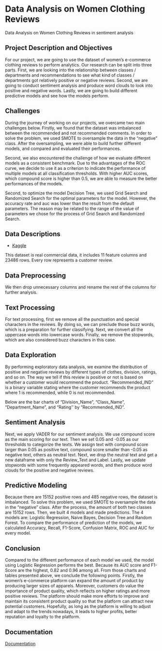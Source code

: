 
# Data Analysis on Women Clothing Reviews

Data Analysis on Women Clothing Reviews in sentiment analysis


## Project Description and Objectives
For our project, we are going to use the dataset of women’s e-commerce clothing reviews to perform analytics. Our research can be split into three parts. First, we are looking into the relationship between classes / departments and recommendations to see what kind of classes / departments got relatively positive or negative reviews. Second, we are going to conduct sentiment analysis and produce word clouds to look into positive and negative words. Lastly, we are going to build different predictive models and see how the models perform.
## Challenges
During the journey of working on our projects, we overcame two main challenges below. Firstly, we found that the dataset was imbalanced between the recommended and not recommended comments. In order to solve the problem, we used SMOTE to oversample the data in the “negative” class. After the oversampling, we were able to build further different models, and compared and evaluated their performances.

Second, we also encountered the challenge of how we evaluate different models as a consistent benchmark. Due to the advantages of the ROC curve, we decide to use it as a criterion to indicate the performance of multiple models at all classification thresholds. With higher AUC scores, which compound score is higher than 0.5, we are able to measure the better performances of the models.

Second, to optimize the model Decision Tree, we used Grid Search and Randomized Search for the optimal parameters for the model. However, the accuracy rate and auc was lower than the result from the default parameters. The reason may be related to the range of the value of parameters we chose for the process of Grid Search and Randomized Search.

## Data Descriptions


 - [Kaggle](https://www.kaggle.com/datasets/nicapotato/womens-ecommerce-clothing-reviews?select=Womens+Clothing+E-Commerce+Reviews.csv)

 This dataset is real commercial data, it includes 11 feature columns and 23486 rows. Every row represents a customer review.


 
## Data Preprocessing
We then drop unnecessary columns and rename the rest of the columns for further analysis.
## Text Processing
For text processing, first we remove all the punctuation and special characters in the reviews. By doing so, we can preclude those buzz words, which is a preparation for further classifying. Next, we convert all the uppercase words into lowercase words. Finally, we remove the stopwords, which are also considered buzz characters in this case.


## Data Exploration
By performing exploratory data analysis, we examine the distribution of positive and negative reviews by different types of clothes, division, ratings, and so on. The way we tell if this review is positive or not is based on whether a customer would recommend the product. “Recommended_IND” is a binary variable stating where the customer recommends the product where 1 is recommended, while 0 is not recommended.

Below are the bar charts of “Division_Name”, “Class_Name”, “Department_Name”, and “Rating’’ by “Recommended_IND”.

## Sentiment Analysis
Next, we apply VADER for our sentiment analysis. We use compound score as the main scoring for our text.
Then we set 0.05 and -0.05 as our thresholds to categorize the texts. We assign text with compound score larger than 0.05 as positive text, compound score smaller than -0.05 as negative text, others as neutral text.
Next, we drop the neutral text and get a new dataframe with only the Review_Text and Label.
Lastly, we update stopwords with some frequently appeared words, and then produce word clouds for the positive and negative reviews.




## Predictive Modeling
Because there are 15152 positive rows and 485 negative rows, the dataset is imbalanced. To solve this problem, we used SMOTE to oversample the data in the “negative” class. After the process, the amount of both two classes are 15152 rows.
Then, we built 4 models and made predictions. The 4 models are: Logistic Regression, Naive Bayes, Decision Tree and Random Forest.
To compare the performance of prediction of the models, we calculated Accuracy, Recall, F1-Score, Confusion Matrix, ROC and AUC for every model.


## Conclusion
Compared to the different performance of each model we used, the model using Logistic Regression performs the best. Because its AUC score and F1-Score are the highest, 0.82 and 0.96 among all.
From those charts and tables presented above, we conclude the following points. Firstly, the women’s e-commerce platform can expand the amount of product by producing larger sizes of apparels. Moreover, customers do value the importance of product quality, which reflects on higher ratings and more positive reviews. The platform should make more efforts to improve and maintain its consistent product quality so that the platform can attract new potential customers.
Hopefully, as long as the platform is willing to adjust and adapt to the trends nowadays, it leads to higher profits, better reputation and loyalty to the platform.
## Documentation

[Documentation](https://santosh2001.notion.site/Women-s-E-Commerce-Clothing-Reviews-f74baf323d0249e9becb3706377f89d4?pvs=4)

